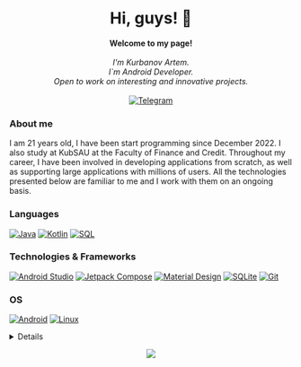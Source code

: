 <h1 align="center">Hi, guys! 👋</h1>

<p align="center">
    <b>Welcome to my page!</b><br><br>
    <i>
        I'm Kurbanov Artem.<br>
        I`m Android Developer.<br>
        Open to work on interesting and innovative projects.<br>
    </i><br>
    <a href='https://t.me/Kurbanov_artem'>
        <img src='https://img.shields.io/badge/Telegram-black?style=flat-square&logo=telegram' alt='Telegram'>
    </a>
</p>

<div>
    <h3>About me</h3>
    <p>I am 21 years old, I have been start programming since December 2022. I also study at KubSAU at the Faculty of Finance and Credit. Throughout my career, I have been involved in developing applications from scratch, as well as supporting large applications with millions of users. All the technologies presented below are familiar to me and I work with them on an ongoing basis.
    </p>
</div>

### Languages
[![Java](https://img.shields.io/badge/java-black.svg?style=for-the-badge&logo=openjdk)](https://github.com/akurbanoff)
[![Kotlin](https://img.shields.io/badge/Kotlin-black?&style=for-the-badge&logo=kotlin)](https://github.com/akurbanoff)
[![SQL](https://img.shields.io/badge/sql-black?style=for-the-badge&logo=mysql)](https://github.com/akurbanoff)

### Technologies & Frameworks
[![Android Studio](https://img.shields.io/badge/Android_Studio-black?style=for-the-badge&logo=android-studio&logoColor=white)](https://github.com/akurbanoff)
[![Jetpack Compose](https://img.shields.io/badge/Jetpack%20Compose-black?logo=jetpackcompose&logoColor=white&style=for-the-badge)](https://github.com/akurbanoff)
[![Material Design](https://img.shields.io/badge/Material%20Design-black?logo=materialdesign&logoColor=white&style=for-the-badge)](https://github.com/akurbanoff)
[![SQLite](https://img.shields.io/badge/SQLite-black?style=for-the-badge&logo=sqlite&logoColor=white)](https://github.com/akurbanoff)
[![Git](https://img.shields.io/badge/git-black?style=for-the-badge&logo=git)](https://github.com/akurbanoff)

### OS
[![Android](https://img.shields.io/badge/Android-black?style=for-the-badge&logo=android&logoColor=white)](https://github.com/akurbanoff)
[![Linux](https://img.shields.io/badge/linux-black?style=for-the-badge&logo=Linux)](https://github.com/akurbanoff)

<details>
<p align="center">
  <a href="https://github.com/akurbanoff">
    <img src="http://github-profile-summary-cards.vercel.app/api/cards/profile-details?username=akurbanoff&theme=transparent" />
  </a>
  <a href="https://github.com/akurbanoff">
    <img src="https://github-readme-streak-stats.herokuapp.com/?user=akurbanoff&hide_border=true&card_width=338&theme=transparent" />
  </a>
  <a href="https://github.com/akurbanoff">
    <img src="http://github-profile-summary-cards.vercel.app/api/cards/stats?username=akurbanoff&theme=transparent" />
  </a>
</p>
</details>

<p align="center">
  <a href="https://github.com/akurbanoff">
    <img src="https://komarev.com/ghpvc/?username=akurbanoff&color=blue&style=flat)" />
  </a>
</p>
